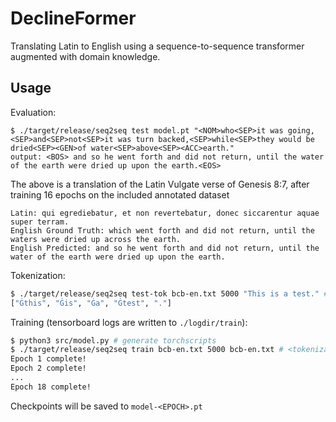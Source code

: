 # DeclineFormer
Translating Latin to English using a sequence-to-sequence transformer augmented with domain knowledge.

## Usage
Evaluation:
```
$ ./target/release/seq2seq test model.pt "<NOM>who<SEP>it was going,<SEP>and<SEP>not<SEP>it was turn backed,<SEP>while<SEP>they would be dried<SEP><GEN>of water<SEP>above<SEP><ACC>earth."
output: <BOS> and so he went forth and did not return, until the water of the earth were dried up upon the earth.<EOS>
```

The above is a translation of the Latin Vulgate verse of Genesis 8:7, after training 16 epochs on the included annotated dataset
```
Latin: qui egrediebatur, et non revertebatur, donec siccarentur aquae super terram.
English Ground Truth: which went forth and did not return, until the waters were dried up across the earth.
English Predicted: and so he went forth and did not return, until the water of the earth were dried up upon the earth.
```

Tokenization:
```sh
$ ./target/release/seq2seq test-tok bcb-en.txt 5000 "This is a test." # <tokenization-data> <vocab-size> <test-sentence>
["Ġthis", "Ġis", "Ġa", "Ġtest", "."]
```

Training (tensorboard logs are written to `./logdir/train`):
```sh
$ python3 src/model.py # generate torchscripts
$ ./target/release/seq2seq train bcb-en.txt 5000 bcb-en.txt # <tokenization-data> <vocab-size> <training-sentence>
Epoch 1 complete!
Epoch 2 complete!
...
Epoch 18 complete!
```
Checkpoints will be saved to `model-<EPOCH>.pt`
